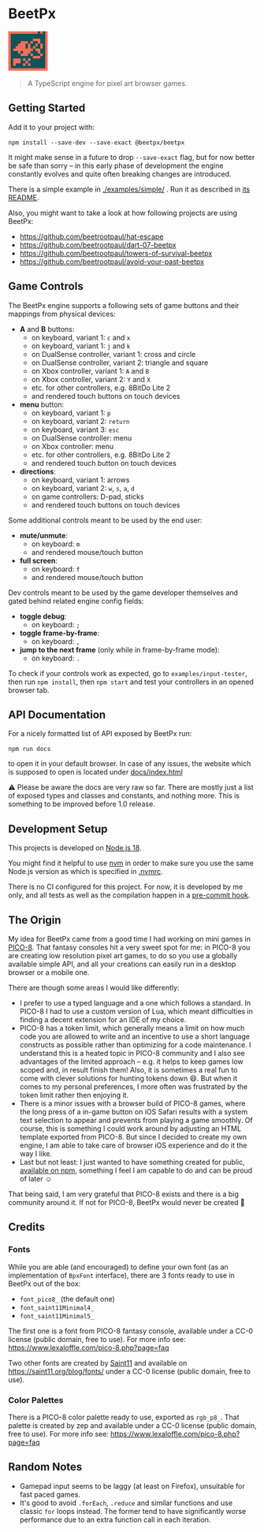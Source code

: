 # BeetPx

![BeetPx logo](<./logo/BeetPx%20logo%20(x5).png>)

> A TypeScript engine for pixel art browser games.

## Getting Started

Add it to your project with:

```shell
npm install --save-dev --save-exact @beetpx/beetpx
```

It might make sense in a future to drop `--save-exact` flag, but for now better be safe than sorry – in this early phase
of development the engine constantly evolves and quite often breaking changes are introduced.

There is a simple example in [./examples/simple/](examples/simple/README.md) . Run it as described
in [its README](examples/simple/README.md).

Also, you might want to take a look at how following projects are using BeetPx:

- https://github.com/beetrootpaul/hat-escape
- https://github.com/beetrootpaul/dart-07-beetpx
- https://github.com/beetrootpaul/towers-of-survival-beetpx
- https://github.com/beetrootpaul/avoid-your-past-beetpx

## Game Controls

The BeetPx engine supports a following sets of game buttons and their mappings from physical devices:

- **A** and **B** buttons:
    - on keyboard, variant 1: `c` and `x`
    - on keyboard, variant 1: `j` and `k`
    - on DualSense controller, variant 1: cross and circle
    - on DualSense controller, variant 2: triangle and square
    - on Xbox controller, variant 1: `A` and `B`
    - on Xbox controller, variant 2: `Y` and `X`
    - etc. for other controllers, e.g. 8BitDo Lite 2
    - and rendered touch buttons on touch devices
- **menu** button:
    - on keyboard, variant 1: `p`
    - on keyboard, variant 2: `return`
    - on keyboard, variant 3: `esc`
    - on DualSense controller: menu
    - on Xbox controller: menu
    - etc. for other controllers, e.g. 8BitDo Lite 2
    - and rendered touch button on touch devices
- **directions**:
    - on keyboard, variant 1: arrows
    - on keyboard, variant 2: `w`, `s`, `a`, `d`
    - on game controllers: D-pad, sticks
    - and rendered touch buttons on touch devices

Some additional controls meant to be used by the end user:

- **mute/unmute**:
    - on keyboard: `m`
    - and rendered mouse/touch button
- **full screen**:
    - on keyboard: `f`
    - and rendered mouse/touch button

Dev controls meant to be used by the game developer themselves and gated
behind related engine config fields:

- **toggle debug**:
    - on keyboard: `;`
- **toggle frame-by-frame**:
    - on keyboard: `,`
- **jump to the next frame** (only while in frame-by-frame mode):
    - on keyboard: `.`

To check if your controls work as expected, go to `examples/input-tester`,
then run `npm install`, then `npm start` and test your controllers in an
opened browser tab.

## API Documentation

For a nicely formatted list of API exposed by BeetPx run:

```shell
npm run docs
```

to open it in your default browser. In case of any issues, the website which is supposed to open is located
under [docs/index.html](./docs/index.html)

⚠️ Please be aware the docs are very raw so far. There are mostly just a list of exposed types and classes and
constants, and nothing more. This is something to be improved before 1.0 release.

## Development Setup

This projects is developed on [Node.js 18](https://nodejs.org/docs/latest-v18.x/api/index.html).

You might find it helpful to use
[nvm](https://github.com/nvm-sh/nvm#installing-and-updating) in order to make sure you use the same Node.js version as
which is specified in [.nvmrc](.nvmrc).

There is no CI configured for this project. For now, it is developed by me only, and all tests as well as the
compilation happen in a [pre-commit hook](.husky/pre-commit).

## The Origin

My idea for BeetPx came from a good time I had working on mini games in [PICO-8](https://www.lexaloffle.com/pico-8.php).
That fantasy consoles hit a very sweet spot for me: in PICO-8 you are creating low resolution pixel art games, to do so
you use a globally available simple API, and all your creations can easily run in a desktop browser or a mobile one.

There are though some areas I would like differently:

- I prefer to use a typed language and a one which follows a standard. In PICO-8 I had to use a custom version of Lua,
  which meant difficulties in finding a decent extension for an IDE of my choice.
- PICO-8 has a token limit, which generally means a limit on how much code you are allowed to write and an incentive to
  use a short language constructs as possible rather than optimizing for a code maintenance. I understand this is a
  heated topic in PICO-8 community and I also see advantages of the limited approach – e.g. it helps to keep games low
  scoped and, in result finish them! Also, it is sometimes a real fun to come with clever solutions for hunting tokens
  down 😄. But when it comes to my personal preferences, I more often was frustrated by the token limit rather then
  enjoying it.
- There is a minor issues with a browser build of PICO-8 games, where the long press of a in-game button on iOS Safari
  results with a system text selection to appear and prevents from playing a game smoothly. Of course, this is something
  I could work around by adjusting an HTML template exported from PICO-8. But since I decided to create my own engine, I
  am able to take care of browser iOS experience and do it the way I like.
- Last but not least: I just wanted to have something created for
  public, [available on npm](https://www.npmjs.com/package/@beetpx/beetpx), something I feel I am capable to do and can
  be proud of later ☺️

That being said, I am very grateful that PICO-8 exists and there is a big community around it. If not for PICO-8, BeetPx
would never be created 💛

## Credits

### Fonts

While you are able (and encouraged) to define your own font (as an implementation of `BpxFont` interface), there are 3
fonts ready to use in BeetPx out of the box:

- `font_pico8_` (the default one)
- `font_saint11Minimal4_`
- `font_saint11Minimal5_`

The first one is a font from PICO-8 fantasy console, available under a CC-0 license (public domain, free to use). For
more info
see: https://www.lexaloffle.com/pico-8.php?page=faq

Two other fonts are created by [Saint11](https://saint11.org/about/) and available on https://saint11.org/blog/fonts/
under
a CC-0 license (public domain, free to use).

### Color Palettes

There is a PICO-8 color palette ready to use, exported as `rgb_p8_`. That palette is
created by zep and available under a CC-0 license (public domain, free to use). For more info
see: https://www.lexaloffle.com/pico-8.php?page=faq

## Random Notes

- Gamepad input seems to be laggy (at least on Firefox), unsuitable for fast paced games.
- It's good to avoid `.forEach`, `.reduce` and similar functions and use classic `for` loops instead. The former tend to
  have significantly worse performance due to an extra function call in each iteration.
